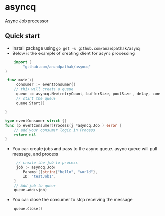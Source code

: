 # asyncq
Async Job processor


## Quick start
 - Install package using
```go get -u github.com/anandpathak/asynq```
 - Below is the example of creating client for async processing 
```go
    import (
		"github.com/anandpathak/asyncq"
)

 func main(){
	 consumer := eventConsumer{}
    // this will create a queue 
	 queue := asyncq.New(retryCount, bufferSize, poolSize , delay, consumer)
	 // start the queue
	 queue.Start()
	 
}

type eventConsumer struct {}
func (p eventConsumer)Process(j *asyncq.Job ) error {
	// add your consumer logic in Process
	return nil
}
```

 - You can create jobs and pass to the async queue. async queue will pull message, and process
```go
     // create the job to process
	 job := asyncq.Job{
        Params:[]string{"hello", "world"},
        ID: "testJob1",
    }
	// Add job to queue
	queue.Add(&job)
```
 - You can close the consumer to stop receiving the message
```go
    queue.Close()
```
